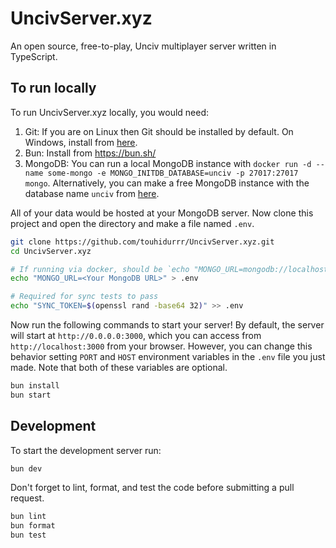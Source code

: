 # UncivServer.xyz

An open source, free-to-play, Unciv multiplayer server written in TypeScript.

## To run locally

To run UncivServer.xyz locally, you would need:

1. Git: If you are on Linux then Git should be installed by default. On Windows, install from
   [here](https://git-scm.com/download/win).
2. Bun: Install from https://bun.sh/
3. MongoDB: You can run a local MongoDB instance with `docker run -d --name some-mongo -e MONGO_INITDB_DATABASE=unciv -p 27017:27017 mongo`. Alternatively, you can make a free MongoDB instance with the database name `unciv` from
   [here](https://www.mongodb.com/cloud/atlas/register).


All of your data would be hosted at your MongoDB server. Now clone this project and open the
directory and make a file named `.env`.

```bash
git clone https://github.com/touhidurrr/UncivServer.xyz.git
cd UncivServer.xyz

# If running via docker, should be `echo "MONGO_URL=mongodb://localhost" > .env`
echo "MONGO_URL=<Your MongoDB URL>" > .env

# Required for sync tests to pass
echo "SYNC_TOKEN=$(openssl rand -base64 32)" >> .env
```

Now run the following commands to start your server! By default, the server will start at
`http://0.0.0.0:3000`, which you can access from `http://localhost:3000` from your browser. However,
you can change this behavior setting `PORT` and `HOST` environment variables in the `.env` file you
just made. Note that both of these variables are optional.


```bash
bun install
bun start
```

## Development

To start the development server run:

```bash
bun dev
```

Don't forget to lint, format, and test the code before submitting a pull request.

```bash
bun lint
bun format
bun test
```
